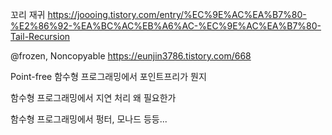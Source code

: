 꼬리 재귀
https://joooing.tistory.com/entry/%EC%9E%AC%EA%B7%80-%E2%86%92-%EA%BC%AC%EB%A6%AC-%EC%9E%AC%EA%B7%80-Tail-Recursion

@frozen, Noncopyable
https://eunjin3786.tistory.com/668

Point-free
함수형 프로그래밍에서 포인트프리가 뭔지

함수형 프로그래밍에서 지연 처리 왜 필요한가

함수형 프로그래밍에서 펑터, 모나드 등등...
